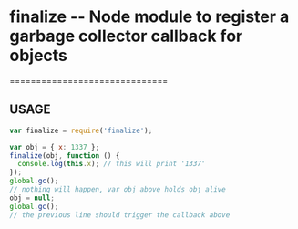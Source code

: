 # finalize -- Node module to register a garbage collector callback for objects
==============================

## USAGE

```javascript
var finalize = require('finalize');

var obj = { x: 1337 };
finalize(obj, function () {
  console.log(this.x); // this will print '1337'
});
global.gc();
// nothing will happen, var obj above holds obj alive
obj = null;
global.gc();
// the previous line should trigger the callback above
```
